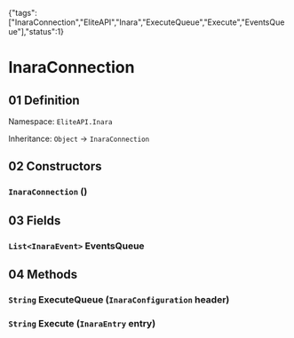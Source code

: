 {"tags":["InaraConnection","EliteAPI","Inara","ExecuteQueue","Execute","EventsQueue"],"status":1}

# InaraConnection

## 01 Definition

Namespace: `EliteAPI.Inara`

Inheritance: `Object` → `InaraConnection`

## 02 Constructors

### `InaraConnection` ()

## 03 Fields

### `List<InaraEvent>` EventsQueue

## 04 Methods

### `String` ExecuteQueue (`InaraConfiguration` header)

### `String` Execute (`InaraEntry` entry)

